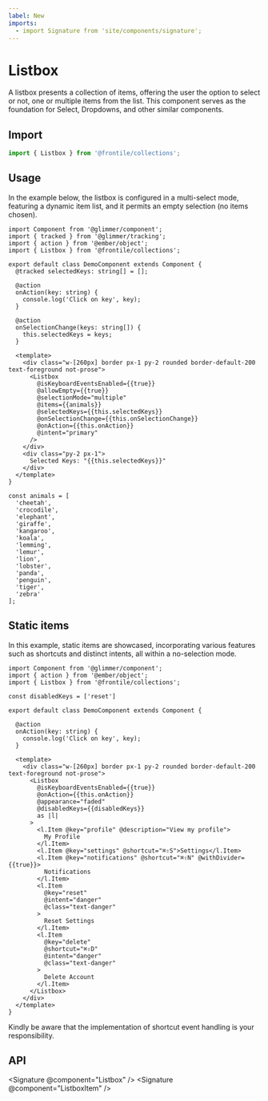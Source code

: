 ```yaml
---
label: New
imports:
  - import Signature from 'site/components/signature';
---
```

# Listbox

A listbox presents a collection of items, offering the user the option to select 
or not, one or multiple items from the list. This component serves as the foundation 
for Select, Dropdowns, and other similar components.

## Import 

```js
import { Listbox } from '@frontile/collections';
```

## Usage

In the example below, the listbox is configured in a multi-select mode, featuring 
a dynamic item list, and it permits an empty selection (no items chosen).

```gts preview
import Component from '@glimmer/component';
import { tracked } from '@glimmer/tracking';
import { action } from '@ember/object';
import { Listbox } from '@frontile/collections';

export default class DemoComponent extends Component {
  @tracked selectedKeys: string[] = [];

  @action
  onAction(key: string) {
    console.log('Click on key', key);
  }

  @action
  onSelectionChange(keys: string[]) {
    this.selectedKeys = keys;
  }

  <template>
    <div class="w-[260px] border px-1 py-2 rounded border-default-200 text-foreground not-prose">
      <Listbox
        @isKeyboardEventsEnabled={{true}}
        @allowEmpty={{true}}
        @selectionMode="multiple"
        @items={{animals}}
        @selectedKeys={{this.selectedKeys}}
        @onSelectionChange={{this.onSelectionChange}}
        @onAction={{this.onAction}}
        @intent="primary"
      />
    </div>
    <div class="py-2 px-1">
      Selected Keys: "{{this.selectedKeys}}"
    </div>
  </template>
}

const animals = [
  'cheetah',
  'crocodile',
  'elephant',
  'giraffe',
  'kangaroo',
  'koala',
  'lemming',
  'lemur',
  'lion',
  'lobster',
  'panda',
  'penguin',
  'tiger',
  'zebra'
];
```

## Static items


In this example, static items are showcased, incorporating various features such as 
shortcuts and distinct intents, all within a no-selection mode.

```gts preview
import Component from '@glimmer/component';
import { action } from '@ember/object';
import { Listbox } from '@frontile/collections';

const disabledKeys = ['reset']

export default class DemoComponent extends Component {

  @action
  onAction(key: string) {
    console.log('Click on key', key);
  }

  <template>
    <div class="w-[260px] border px-1 py-2 rounded border-default-200 text-foreground not-prose">
      <Listbox
        @isKeyboardEventsEnabled={{true}}
        @onAction={{this.onAction}}
        @appearance="faded"
        @disabledKeys={{disabledKeys}}
        as |l|
      >
        <l.Item @key="profile" @description="View my profile">
          My Profile
        </l.Item>
        <l.Item @key="settings" @shortcut="⌘⇧S">Settings</l.Item>
        <l.Item @key="notifications" @shortcut="⌘⇧N" @withDivider={{true}}>
          Notifications
        </l.Item>
        <l.Item
          @key="reset"
          @intent="danger"
          @class="text-danger"
        >
          Reset Settings 
        </l.Item>
        <l.Item
          @key="delete"
          @shortcut="⌘⇧D"
          @intent="danger"
          @class="text-danger"
        >
          Delete Account
        </l.Item>
      </Listbox>
    </div>
  </template>
}
```

Kindly be aware that the implementation of shortcut event handling is your responsibility.

## API

<Signature @component="Listbox" />
<Signature @component="ListboxItem" />
